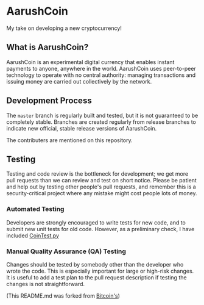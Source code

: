 # AarushCoin
My take on developing a new cryptocurrency!

What is AarushCoin?
----------------

AarushCoin is an experimental digital currency that enables instant payments to
anyone, anywhere in the world. AarushCoin uses peer-to-peer technology to operate
with no central authority: managing transactions and issuing money are carried
out collectively by the network.

Development Process
-------------------

The `master` branch is regularly built and tested, but it is not guaranteed to be
completely stable. Branches are created regularly from release branches to indicate new official, stable release versions of AarushCoin.

The contributers are mentioned on this repository.

Testing
-------

Testing and code review is the bottleneck for development; we get more pull
requests than we can review and test on short notice. Please be patient and help out by testing
other people's pull requests, and remember this is a security-critical project where any mistake might cost people
lots of money.

### Automated Testing

Developers are strongly encouraged to write tests for new code, and to
submit new unit tests for old code. However, as a preliminary check, I have included [CoinTest.py](CoinTest.py)

### Manual Quality Assurance (QA) Testing

Changes should be tested by somebody other than the developer who wrote the
code. This is especially important for large or high-risk changes. It is useful
to add a test plan to the pull request description if testing the changes is
not straightforward.

(This README.md was forked from [Bitcoin's](https://github.com/bitcoin/bitcoin/blob/master/CONTRIBUTING.md))
